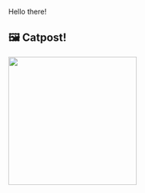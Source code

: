 Hello there!



## 🖼️ Catpost!

<sub>
    <img src="https://cdn2.thecatapi.com/images/NkHpR8K2M.false" height="256">
</sub>

